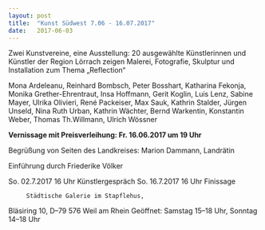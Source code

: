 ```yaml
---
layout: post
title:  "Kunst Südwest 7.06 - 16.07.2017"
date:   2017-06-03
---
```


<p class="intro">
Zwei Kunstvereine, eine Ausstellung: 
20 ausgewählte Künstlerinnen und Künstler der Region Lörrach zeigen Malerei, Fotografie, Skulptur und Installation zum Thema „Reflection“
</p>

Mona Ardeleanu, Reinhard Bombsch, Peter Bosshart, Katharina Fekonja, Monika Grether-Ehrentraut, Insa Hoffmann, Gerit Koglin, Luis Lenz, Sabine Mayer, Ulrika Olivieri, René Packeiser, Max Sauk, Kathrin Stalder, Jürgen Unseld, Nina Ruth Urban, Kathrin Wächter, Bernd Warkentin, Konstantin Weber, Thomas Th.Willmann, Ulrich Wössner

 
**Vernissage mit Preisverleihung: Fr. 16.06.2017 um 19 Uhr**

Begrüßung von Seiten des Landkreises: Marion Dammann, Landrätin

Einführung durch Friederike  Völker

So. 	02.7.2017 16 Uhr 	 Künstlergespräch
So. 	16.7.2017 16 Uhr 	 Finissage
		
		
		
		 Städtische Galerie im Stapflehus,
Bläsiring 10, D–79 576 Weil am Rhein
Geöffnet: Samstag 15–18 Uhr, Sonntag 14–18 Uhr


